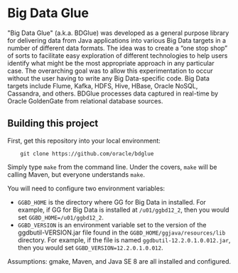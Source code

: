 Big Data Glue
=====
"Big Data Glue" (a.k.a. BDGlue) was developed as a general purpose library 
for delivering data from Java applications into various Big Data targets 
in a number of different data formats. The idea was to create a “one stop 
shop” of sorts to facilitate easy exploration of different technologies to 
help users identify what might be the most appropriate approach in any 
particular case. The overarching goal was to allow this experimentation to 
occur without the user having to write any Big Data-specific code. 
Big Data targets include Flume, Kafka, HDFS, Hive, HBase, Oracle NoSQL, 
Cassandra, and others. BDGlue processes data captured in real-time by 
Oracle GoldenGate from relational database sources.

## Building this project
First, get this repository into your local environment:

        git clone https://github.com/oracle/bdglue

Simply type ``make`` from the command line. Under the covers, ``make``
will be calling Maven, but everyone understands ``make``.

You will need to configure two environment variables:

* ``GGBD_HOME`` is the directory where GG for Big Data in installed. For 
  example, if GG for Big Data is installed at ``/u01/ggbd12_2``, then you 
  would set ``GGBD_HOME=/u01/ggbd12_2``.
* ``GGBD_VERSION`` is an environment variable set to the version of the 
  ggdbutil-VERSION.jar file found in the ``GGBD_HOME/ggjava/resources/lib`` 
  directory.  For example, if the file is named ``ggdbutil-12.2.0.1.0.012.jar``, 
  then you would set ``GGBD_VERSION=12.2.0.1.0.012``.


Assumptions: gmake, Maven, and Java SE 8 are all installed and 
configured.
